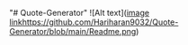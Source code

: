 "# Quote-Generator" 
![Alt text]([image link](https://github.com/Hariharan9032/Quote-Generator/blob/main/Readme.png)https://github.com/Hariharan9032/Quote-Generator/blob/main/Readme.png)
